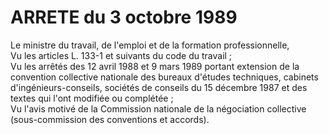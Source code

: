 # ARRETE du 3 octobre 1989

Le ministre du travail, de l'emploi et de la formation professionnelle,  
 Vu les articles L. 133-1 et suivants du code du travail ;   
 Vu les arrêtés des 12 avril 1988 et 9 mars 1989 portant extension de la convention collective nationale des bureaux d'études techniques, cabinets d'ingénieurs-conseils, sociétés de conseils du 15 décembre 1987 et des textes qui l'ont modifiée ou complétée ;  
 Vu l'avis motivé de la Commission nationale de la négociation collective (sous-commission des conventions et accords).